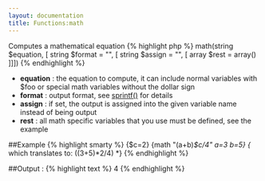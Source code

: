 ```yaml
---
layout: documentation
title: Functions:math
---
```


Computes a mathematical equation
{% highlight php %}
math(string $equation, [ string $format = "", [ string $assign = "", [ array $rest = array() ]]])
{% endhighlight %}

* **equation** : the equation to compute, it can include normal variables with $foo or special math variables without the dollar sign
* **format** : output format, see [sprintf()](http://php.net/sprintf) for details
* **assign** : if set, the output is assigned into the given variable name instead of being output
* **rest** : all math specific variables that you use must be defined, see the example

##Example
{% highlight smarty %}
{$c=2}
{math "(a+b)*$c/4" a=3 b=5} {* which translates to: ((3+5)*2/4) *}
{% endhighlight %}

##Output :
{% highlight text %}
4
{% endhighlight %}